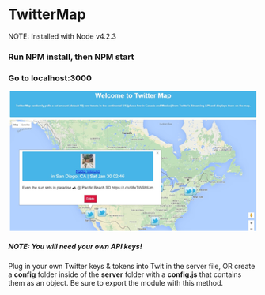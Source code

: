 # TwitterMap

NOTE: Installed with Node v4.2.3

### Run NPM install, then NPM start

### Go to localhost:3000

![](/client/assets/twitterMapScreenShot.jpg?raw=true "screenshot")

##### NOTE: You will need your own API keys!

Plug in your own Twitter keys & tokens into Twit in the server file, OR create a **config** folder inside of the **server** folder with a **config.js** that contains them as an object. Be sure to export the module with this method.
